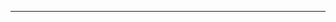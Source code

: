 <!--
CO_OP_TRANSLATOR_METADATA:
{
  "original_hash": "5bda4f2cfb3f11d2ced64f37350d8be5",
  "translation_date": "2025-08-28T20:33:27+00:00",
  "source_file": "README.md",
  "language_code": "sv"
}
-->


---

